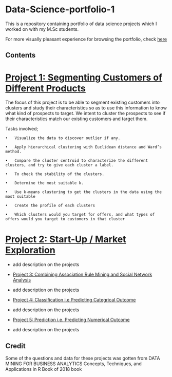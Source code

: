 # Data-Science-portfolio-1
This is a repository containing  portfolio of data science projects which I worked on with my M.Sc students.

For more visually pleasant experience for browsing  the portfolio, check [here]()


Contents
---------
# [Project 1: Segmenting Customers of Different Products]()
  
  The focus of this project is to be able to segment existing customers into clusters and study their characteristics so as to use this information to know what kind of prospects   to target. We intent to cluster the prospects to see if their characteristics match our existing customers and target them.
  
  Tasks involved;
  
    •	Visualize the data to discover outlier if any.
    
    •	Apply hierarchical clustering with Euclidean distance and Ward’s method. 
    
    •	Compare the cluster centroid to characterize the different clusters, and try to give each cluster a label.
    
    •	To check the stability of the clusters.
    
    •	Determine the most suitable k.
    
    •	Use k-means clustering to get the clusters in the data using the most suitable
    
    •	Create the profile of each clusters
    
    •	Which clusters would you target for offers, and what types of offers would you target to customers in that cluster

# [Project 2: Start-Up /  Market Exploration]()
-  add description on the projects

- [Project 3: Combining Association Rule Mining and Social Network Analysis]()
-  add description on the projects

- [Project 4: Classification i.e Predicting Categrical Outcome]()
-  add description on the projects
 
- [Project 5: Prediction i.e. Predicting Numerical Outcome]()
-  add description on the projects


 Credit
 -------
Some of the questions and data for these projects was gotten from 
DATA MINING FOR BUSINESS ANALYTICS Concepts, Techniques, and Applications in R Book of 2018 book
